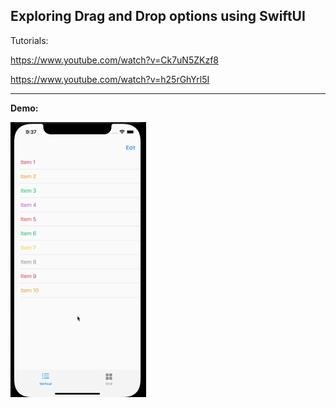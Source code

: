 ## Exploring Drag and Drop options using SwiftUI

Tutorials:

https://www.youtube.com/watch?v=Ck7uN5ZKzf8

https://www.youtube.com/watch?v=h25rGhYrl5I

------

**Demo:**

<img src="demo.gif" />
